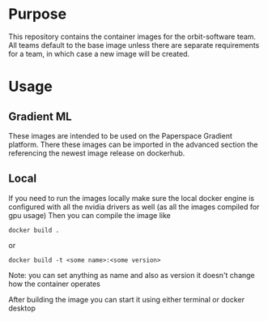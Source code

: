 # Purpose
This repository contains the container images for the orbit-software team. 
All teams default to the base image unless there are separate requirements for a team, in which case a new image will be created.

# Usage
## Gradient ML
These images are intended to be used on the Paperspace Gradient platform.
There these images can be imported in the advanced section the referencing the newest image release on dockerhub.

## Local
If you need to run the images locally make sure the local docker engine is configured with all the nvidia drivers as well (as all the images compiled for gpu usage)
Then you can compile the image like
```
docker build .
```
or
```
docker build -t <some name>:<some version>
```
Note: you can set anything as name and also as version it doesn't change how the container operates

After building the image you can start it using either terminal or docker desktop
